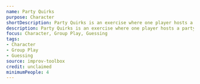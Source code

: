 ```yaml
---
name: Party Quirks
purpose: Character
shortDescription: Party Quirks is an exercise where one player hosts a party and others arrive with assigned quirks.
description: Party Quirks is an exercise where one player hosts a party and others arrive with assigned quirks. The host tries to guess each guest's quirk.
focus: Character, Group Play, Guessing
tags:
- Character
- Group Play
- Guessing
source: improv-toolbox
credit: unclaimed
minimumPeople: 4
---
```


